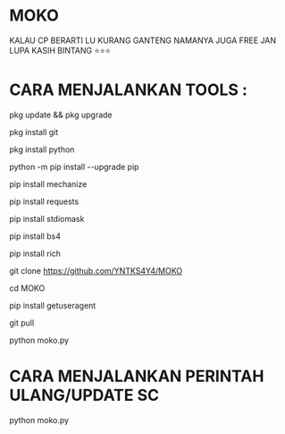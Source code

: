 # MOKO

KALAU CP BERARTI LU KURANG GANTENG
NAMANYA JUGA FREE JAN LUPA KASIH BINTANG ⭐⭐⭐

# CARA MENJALANKAN TOOLS :

pkg update && pkg upgrade

pkg install git

pkg install python

python -m pip install --upgrade pip

pip install mechanize

pip install requests

pip install stdiomask

pip install bs4

pip install rich

git clone https://github.com/YNTKS4Y4/MOKO

cd MOKO

pip install getuseragent

git pull

python moko.py

# CARA MENJALANKAN PERINTAH ULANG/UPDATE SC

python moko.py
